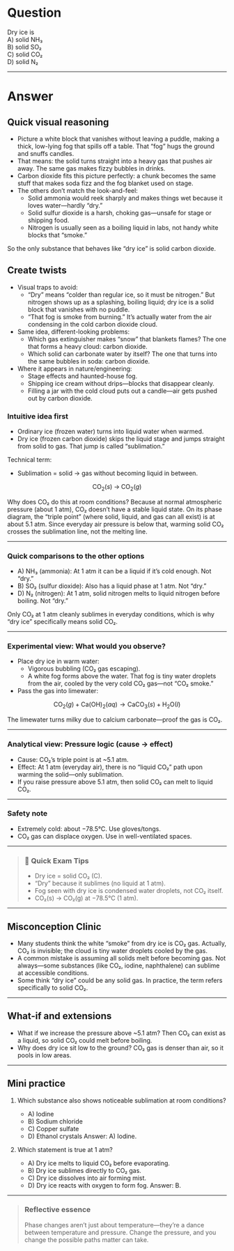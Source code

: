 # Question
Dry ice is  
   A) solid NH₃  
   B) solid SO₂  
   C) solid CO₂  
   D) solid N₂

---
# Answer

## Quick visual reasoning
- Picture a white block that vanishes without leaving a puddle, making a thick, low-lying fog that spills off a table. That “fog” hugs the ground and snuffs candles.
- That means: the solid turns straight into a heavy gas that pushes air away. The same gas makes fizzy bubbles in drinks.
- Carbon dioxide fits this picture perfectly: a chunk becomes the same stuff that makes soda fizz and the fog blanket used on stage.
- The others don’t match the look-and-feel:
  - Solid ammonia would reek sharply and makes things wet because it loves water—hardly “dry.”
  - Solid sulfur dioxide is a harsh, choking gas—unsafe for stage or shipping food.
  - Nitrogen is usually seen as a boiling liquid in labs, not handy white blocks that “smoke.”

So the only substance that behaves like “dry ice” is solid carbon dioxide.

## Create twists
- Visual traps to avoid:
  - “Dry” means “colder than regular ice, so it must be nitrogen.” But nitrogen shows up as a splashing, boiling liquid; dry ice is a solid block that vanishes with no puddle.
  - “That fog is smoke from burning.” It’s actually water from the air condensing in the cold carbon dioxide cloud.
- Same idea, different-looking problems:
  - Which gas extinguisher makes “snow” that blankets flames? The one that forms a heavy cloud: carbon dioxide.
  - Which solid can carbonate water by itself? The one that turns into the same bubbles in soda: carbon dioxide.
- Where it appears in nature/engineering:
  - Stage effects and haunted-house fog.
  - Shipping ice cream without drips—blocks that disappear cleanly.
  - Filling a jar with the cold cloud puts out a candle—air gets pushed out by carbon dioxide.

### Intuitive idea first
- Ordinary ice (frozen water) turns into liquid water when warmed.
- Dry ice (frozen carbon dioxide) skips the liquid stage and jumps straight from solid to gas. That jump is called “sublimation.”

Technical term:
- Sublimation = solid → gas without becoming liquid in between.

```math
\text{CO}_2(s) \;\longrightarrow\; \text{CO}_2(g)
```

Why does CO₂ do this at room conditions? Because at normal atmospheric pressure (about 1 atm), CO₂ doesn’t have a stable liquid state. On its phase diagram, the “triple point” (where solid, liquid, and gas can all exist) is at about 5.1 atm. Since everyday air pressure is below that, warming solid CO₂ crosses the sublimation line, not the melting line.

---

### Quick comparisons to the other options
- A) NH₃ (ammonia): At 1 atm it can be a liquid if it’s cold enough. Not “dry.”
- B) SO₂ (sulfur dioxide): Also has a liquid phase at 1 atm. Not “dry.”
- D) N₂ (nitrogen): At 1 atm, solid nitrogen melts to liquid nitrogen before boiling. Not “dry.”

Only CO₂ at 1 atm cleanly sublimes in everyday conditions, which is why “dry ice” specifically means solid CO₂.

---

### Experimental view: What would you observe?
- Place dry ice in warm water:
  - Vigorous bubbling (CO₂ gas escaping).
  - A white fog forms above the water. That fog is tiny water droplets from the air, cooled by the very cold CO₂ gas—not “CO₂ smoke.”
- Pass the gas into limewater:

```math
  \text{CO}_2(g) + \text{Ca(OH)}_2(aq) \rightarrow \text{CaCO}_3(s) + \text{H}_2\text{O}(l)
  ```
  The limewater turns milky due to calcium carbonate—proof the gas is CO₂.

---

### Analytical view: Pressure logic (cause → effect)
- Cause: CO₂’s triple point is at ~5.1 atm.
- Effect: At 1 atm (everyday air), there is no “liquid CO₂” path upon warming the solid—only sublimation.
- If you raise pressure above 5.1 atm, then solid CO₂ can melt to liquid CO₂.

---

### Safety note
- Extremely cold: about −78.5°C. Use gloves/tongs.
- CO₂ gas can displace oxygen. Use in well-ventilated spaces.

---

> ### 🧠 Quick Exam Tips
> - Dry ice = solid CO₂ (C).
> - “Dry” because it sublimes (no liquid at 1 atm).
> - Fog seen with dry ice is condensed water droplets, not CO₂ itself.
> - CO₂(s) → CO₂(g) at −78.5°C (1 atm).

---

## Misconception Clinic
- Many students think the white “smoke” from dry ice is CO₂ gas. Actually, CO₂ is invisible; the cloud is tiny water droplets cooled by the gas.
- A common mistake is assuming all solids melt before becoming gas. Not always—some substances (like CO₂, iodine, naphthalene) can sublime at accessible conditions.
- Some think “dry ice” could be any solid gas. In practice, the term refers specifically to solid CO₂.

---

## What-if and extensions
- What if we increase the pressure above ~5.1 atm? Then CO₂ can exist as a liquid, so solid CO₂ could melt before boiling.
- Why does dry ice sit low to the ground? CO₂ gas is denser than air, so it pools in low areas.

---

## Mini practice
1) Which substance also shows noticeable sublimation at room conditions?
   - A) Iodine
   - B) Sodium chloride
   - C) Copper sulfate
   - D) Ethanol crystals
   Answer: A) Iodine.

2) Which statement is true at 1 atm?
   - A) Dry ice melts to liquid CO₂ before evaporating.
   - B) Dry ice sublimes directly to CO₂ gas.
   - C) Dry ice dissolves into air forming mist.
   - D) Dry ice reacts with oxygen to form fog.
   Answer: B.

---

> ### Reflective essence
> Phase changes aren’t just about temperature—they’re a dance between temperature and pressure. Change the pressure, and you change the possible paths matter can take.
